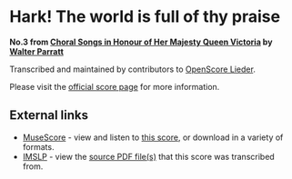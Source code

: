 
# Hark! The world is full of thy praise

__No.3 from [Choral Songs in Honour of Her Majesty Queen Victoria](..) by [Walter Parratt](../..)__

Transcribed and maintained by contributors to [OpenScore Lieder].

Please visit the [official score page] for more information.

[official score page]: https://musescore.com/openscore-lieder-corpus/scores/6682890
[OpenScore Lieder]: https://musescore.com/openscore-lieder-corpus

## External links

- [MuseScore] - view and listen to [this score][MuseScore], or download in a variety of formats.
- [IMSLP] - view the [source PDF file(s)][IMSLP] that this score was transcribed from.

[MuseScore]: https://musescore.com/score/6682890
[IMSLP]: https://imslp.org/wiki/Special:ReverseLookup/585417
